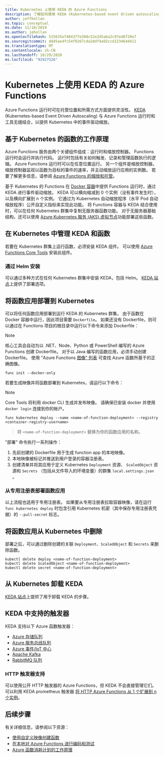 ```yaml
---
title: Kubernetes 上使用 KEDA 的 Azure Functions
description: 了解如何使用 KEDA (Kubernetes-based event driven autoscaling) 在云中或本地的 Kubernetes 中运行 Azure Functions。
author: jeffhollan
ms.topic: conceptual
ms.date: 11/18/2019
ms.author: jehollan
ms.openlocfilehash: 525635ef40437fe308c52e2d5aba2c97ed8f20e7
ms.sourcegitcommit: dd45ae4fc54f8267cda2ddf4a92ccd123464d411
ms.translationtype: MT
ms.contentlocale: zh-CN
ms.lasthandoff: 10/29/2020
ms.locfileid: "92927526"
---
```

# <a name="azure-functions-on-kubernetes-with-keda"></a>Kubernetes 上使用 KEDA 的 Azure Functions

Azure Functions 运行时可在托管位置和所需方式方面提供灵活性。  [KEDA](https://keda.sh) (Kubernetes-based Event Driven Autoscaling) 与 Azure Functions 运行时和工具无缝结合，以提供 Kubernetes 中的事件驱动缩放。

## <a name="how-kubernetes-based-functions-work"></a>基于 Kubernetes 的函数的工作原理

Azure Functions 服务由两个关键组件组成：运行时和缩放控制器。  Functions 运行时会运行并执行代码。  运行时包括有关如何触发、记录和管理函数执行的逻辑。  Azure Functions 运行时可以在任意位置运行。  另一个组件是缩放控制器。  缩放控制器监视以函数为目标的事件的速率，并主动缩放运行应用的实例数。  若要了解更多信息，请参阅 [Azure Functions 的缩放和托管](functions-scale.md)。

基于 Kubernetes 的 Functions 在 [Docker 容器](functions-create-function-linux-custom-image.md)中提供 Functions 运行时，通过 KEDA 进行事件驱动缩放。  KEDA 可以横向缩减到 0 个实例（没有事件发生时），以及横向扩展到 n 个实例。 它通过为 Kubernetes 自动缩放程序（水平 Pod 自动缩放程序）公开自定义指标来实现此功能。  将 Functions 容器与 KEDA 结合使用时，可以在任何 Kubernetes 群集中复制无服务器函数功能。  对于无服务器基础结构，还可以使用 [Azure Kubernetes 服务 (AKS) 虚拟节点](../aks/virtual-nodes-cli.md)功能部署这些函数。

## <a name="managing-keda-and-functions-in-kubernetes"></a>在 Kubernetes 中管理 KEDA 和函数

若要在 Kubernetes 群集上运行函数，必须安装 KEDA 组件。 可以使用 [Azure Functions Core Tools](functions-run-local.md) 安装此组件。

### <a name="installing-with-helm"></a>通过 Helm 安装

可以通过多种方式在任何 Kubernetes 群集中安装 KEDA，包括 Helm。  [KEDA 站点](https://keda.sh/docs/1.4/deploy/)上提供了部署选项。

## <a name="deploying-a-function-app-to-kubernetes"></a>将函数应用部署到 Kubernetes

可以将任何函数应用部署到运行 KEDA 的 Kubernetes 群集。  由于函数在 Docker 容器中运行，因此项目需要 `Dockerfile`。  如果还没有 Dockerfile，则可以通过在 Functions 项目的根目录中运行以下命令来添加 Dockerfile：

> [!NOTE]
> 核心工具会自动为以 .NET、Node、Python 或 PowerShell 编写的 Azure Functions 创建 Dockerfile。 对于以 Java 编写的函数应用，必须手动创建 Dockerfile。 使用 "Azure Functions [图像" 列表](https://github.com/Azure/azure-functions-docker) 可查找 Azure 函数所基于的正确图像。

```cli
func init --docker-only
```

若要生成映像并将函数部署到 Kubernetes，请运行以下命令：

> [!NOTE]
> Core Tools 将利用 docker CLI 生成并发布映像。 请确保已安装 docker 并使用 `docker login` 连接到你的帐户。

```cli
func kubernetes deploy --name <name-of-function-deployment> --registry <container-registry-username>
```

> 将 `<name-of-function-deployment>` 替换为你的函数应用的名称。

"部署" 命令执行一系列操作：
1. 先前创建的 Dockerfile 用于生成 function app 的本地映像。
2. 本地映像被标记并推送到用户登录的容器注册表。
3. 创建清单并将其应用于定义 Kubernetes `Deployment` 资源、 `ScaledObject` 资源和 `Secrets` （包括从文件导入的环境变量）的群集 `local.settings.json` 。

### <a name="deploying-a-function-app-from-a-private-registry"></a>从专用注册表部署函数应用

以上流程也适用于专用注册表。  如果要从专用注册表拉取容器映像，请在运行 `func kubernetes deploy` 时包含引用 Kubernetes 机密（其中保存专用注册表凭据）的 `--pull-secret` 标志。

## <a name="removing-a-function-app-from-kubernetes"></a>将函数应用从 Kubernetes 中删除

部署之后，可以通过删除创建的关联 `Deployment`、`ScaledObject` 和 `Secrets` 来删除函数。

```cli
kubectl delete deploy <name-of-function-deployment>
kubectl delete ScaledObject <name-of-function-deployment>
kubectl delete secret <name-of-function-deployment>
```

## <a name="uninstalling-keda-from-kubernetes"></a>从 Kubernetes 卸载 KEDA

[KEDA 站点](https://keda.sh/docs/1.4/deploy/)上提供了用于卸载 KEDA 的步骤。

## <a name="supported-triggers-in-keda"></a>KEDA 中支持的触发器

KEDA 支持以下 Azure 函数触发器：

* [Azure 存储队列](functions-bindings-storage-queue.md)
* [Azure 服务总线队列](functions-bindings-service-bus.md)
* [Azure 事件/IoT 中心](functions-bindings-event-hubs.md)
* [Apache Kafka](https://github.com/azure/azure-functions-kafka-extension)
* [RabbitMQ 队列](https://github.com/azure/azure-functions-rabbitmq-extension)

### <a name="http-trigger-support"></a>HTTP 触发器支持

可以使用公开 HTTP 触发器的 Azure Functions，但 KEDA 不会直接管理它们。  可以利用 KEDA prometheus 触发器 [将 HTTP Azure Functions 从 1 个扩展到 n 个实例](https://dev.to/anirudhgarg_99/scale-up-and-down-a-http-triggered-function-app-in-kubernetes-using-keda-4m42)。

## <a name="next-steps"></a>后续步骤
有关详细信息，请参阅以下资源：

* [使用自定义映像创建函数](functions-create-function-linux-custom-image.md)
* [在本地对 Azure Functions 进行编码和测试](functions-develop-local.md)
* [Azure 函数消耗计划的工作原理](functions-scale.md)